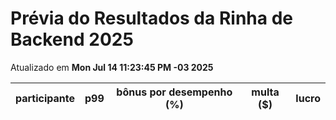 # Prévia do Resultados da Rinha de Backend 2025
Atualizado em **Mon Jul 14 11:23:45 PM -03 2025**


| participante | p99 | bônus por desempenho (%) | multa ($) | lucro |
| -- | -- | -- | -- | -- |
